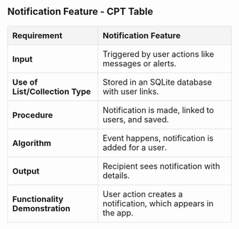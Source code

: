 <h2>Notification Feature - CPT Table</h2>
<table>
    <tr>
        <th>Requirement</th>
        <th>Notification Feature</th>
    </tr>
    <tr>
        <td><strong>Input</strong></td>
        <td>Triggered by user actions like messages or alerts.</td>
    </tr>
    <tr>
        <td><strong>Use of List/Collection Type</strong></td>
        <td>Stored in an SQLite database with user links.</td>
    </tr>
    <tr>
        <td><strong>Procedure</strong></td>
        <td>Notification is made, linked to users, and saved.</td>
    </tr>
    <tr>
        <td><strong>Algorithm</strong></td>
        <td>Event happens, notification is added for a user.</td>
    </tr>
    <tr>
        <td><strong>Output</strong></td>
        <td>Recipient sees notification with details.</td>
    </tr>
    <tr>
        <td><strong>Functionality Demonstration</strong></td>
        <td>User action creates a notification, which appears in the app.</td>
    </tr>
</table>

<style>
    table {
        width: 100%;
        border-collapse: collapse;
        margin: 20px 0;
        font-size: 18px;
        text-align: left;
    }
    th, td {
        padding: 10px;
        border: 1px solid #ddd;
    }
    th {
        background-color: #f4f4f4;
    }
</style>
